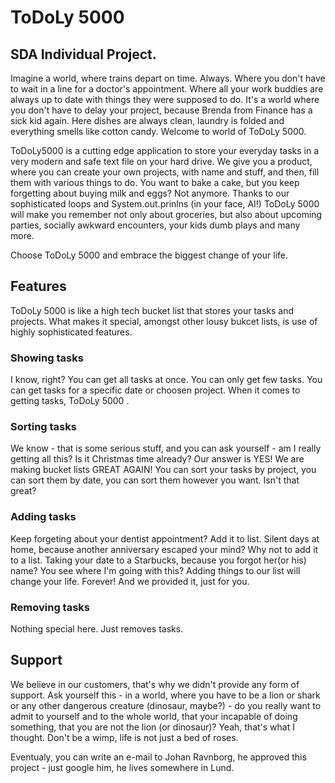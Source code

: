# ToDoLy 5000

## SDA Individual Project.

Imagine a world, where trains depart on time. Always. Where you don't have to wait in a line for a doctor's appointment. Where all your work buddies are always up to date with things they were supposed to do. It's a world where you don't have to delay your project, because Brenda from Finance has a sick kid again. Here dishes are always clean, laundry is folded and everything smells like cotton candy. Welcome to world of ToDoLy 5000. 

ToDoLy5000 is a cutting edge application to store your everyday tasks in a very modern and safe text file on your hard drive. We give you a product, where you can create your own projects, with name and stuff, and then, fill them with various things to do. You want to bake a cake, but you keep forgetting about buying milk and eggs? Not anymore. Thanks to our sophisticated loops and System.out.prinlns (in your face, AI!) ToDoLy 5000 will make you remember not only about groceries, but also about upcoming parties, socially awkward encounters, your kids dumb plays and many more.

Choose ToDoLy 5000 and embrace the biggest change of your life. 

## Features

ToDoLy 5000 is like a high tech bucket list that stores your tasks and projects. What makes it special, amongst other lousy bukcet lists, is use of highly sophisticated features. 

### Showing tasks

I know, right? You can get all tasks at once. You can only get few tasks. You can get tasks for a specific date or choosen project. When it comes to getting tasks, ToDoLy 5000 .

### Sorting tasks

We know - that is some serious stuff, and you can ask yourself - am I really getting all this? Is it Christmas time already? Our answer is YES! We are making bucket lists GREAT AGAIN! You can sort your tasks by project, you can sort them by date, you can sort them however you want. Isn't that great? 

### Adding tasks

Keep forgeting about your dentist appointment? Add it to list. Silent days at home, because another anniversary escaped your mind? Why not to add it to a list. Taking your date to a Starbucks, because you forgot her(or his) name? You see where I'm going with this? Adding things to our list will change your life. Forever! And we provided it, just for you. 

### Removing tasks

Nothing special here. Just removes tasks.

## Support

We believe in our customers, that's why we didn't provide any form of support. Ask yourself this - in a world, where you have to be a lion or shark or any other dangerous creature (dinosaur, maybe?) - do you really want to admit to yourself and to the whole world, that your incapable of doing something, that you are not the lion (or dinosaur)? Yeah, that's what I thought. Don't be a wimp, life is not just a bed of roses.

Eventualy, you can write an e-mail to Johan Ravnborg, he approved this project - just google him, he lives somewhere in Lund.
